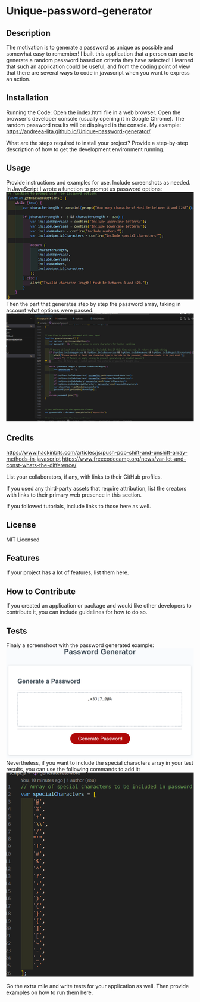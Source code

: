 # Unique-password-generator

## Description

The motivation is to generate a password as unique as possible and somewhat easy to remember! I built this application that a person can use to generate a random password based on criteria they have selected!
I learned that such an application could be useful, and from the coding point of view that there are several ways to code in javascript when you want to express an action.

## Installation

Running the Code:
    Open the index.html file in a web browser.
    Open the browser's developer console (usually opening it in Google Chrome).
    The random password results will be displayed in the console. My example: 
    https://andreea-lita.github.io/Unique-password-generator/

What are the steps required to install your project? Provide a step-by-step description of how to get the development environment running.

## Usage

Provide instructions and examples for use. Include screenshots as needed.
In JavaScript I wrote a function to prompt us password options:
![The prompt script](images/funct_prompt_user_pass_options.png)
Then the part that generates step by step the password array, taking in account what options were passed:
![Generate password steps](images/js_code_generate_pass_fct.png)

## Credits

https://www.hackinbits.com/articles/js/push-pop-shift-and-unshift-array-methods-in-javascript
https://www.freecodecamp.org/news/var-let-and-const-whats-the-difference/ 

List your collaborators, if any, with links to their GitHub profiles.

If you used any third-party assets that require attribution, list the creators with links to their primary web presence in this section.

If you followed tutorials, include links to those here as well.

## License
MIT Licensed

## Features

If your project has a lot of features, list them here.

## How to Contribute

If you created an application or package and would like other developers to contribute it, you can include guidelines for how to do so.

## Tests
Finaly a screenshoot with the password generated example: 
![Generated password example](images/example_of_password_gnerated.png)
Nevertheless, if you want to include the special characters array in your test results, you can use the following commands to add it:
![How I declared the special characters array](images/array_of_special_char_declared_in_JS.png)

Go the extra mile and write tests for your application as well. Then provide examples on how to run them here.